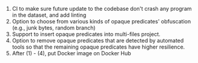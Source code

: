 1. CI to make sure future update to the codebase don't crash any program in the dataset, and add linting
2. Option to choose from various kinds of opaque predicates' obfuscation (e.g., junk bytes, random branch)
3. Support to insert opaque predicates into multi-files project.
4. Option to remove opaque predicates that are detected by automated tools so that the remaining opaque predicates have higher resilience.
5. After (1) - (4), put Docker image on Docker Hub
